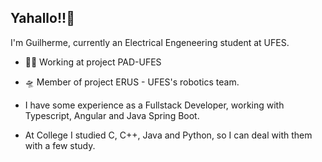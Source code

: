 ## Yahallo!!👋

I'm Guilherme, currently an Electrical Engeneering student at UFES.

- 🧑‍💼 Working at project PAD-UFES
- 🛸 Member of project ERUS - UFES's robotics team.

- I have some experience as a Fullstack Developer, working with Typescript, Angular and Java Spring Boot.
- At College I studied C, C++, Java and Python, so I can deal with them with a few study.

<!---
caldgui/caldgui is a ✨ special ✨ repository because its `README.md` (this file) appears on your GitHub profile.
You can click the Preview link to take a look at your changes.

- 🔭 I’m currently working on ...
- 🌱 I’m currently learning ...
- 👯 I’m looking to collaborate on ...
- 🤔 I’m looking for help with ...
- 💬 Ask me about ...
- 📫 How to reach me: ...
- 😄 Pronouns: ...
- ⚡ Fun fact: ...
--->
